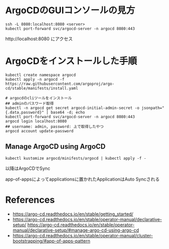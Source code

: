 # ArgoCDのGUIコンソールの見方
```
ssh -L 8080:localhost:8080 <server>
kubectl port-forward svc/argocd-server -n argocd 8080:443
```
http://localhost:8080 にアクセス

# ArgoCDをインストールした手順
```
kubectl create namespace argocd
kubectl apply -n argocd -f https://raw.githubusercontent.com/argoproj/argo-cd/stable/manifests/install.yaml

# argocdのcliツールをインストール
## adminのパスワード取得
kubectl -n argocd get secret argocd-initial-admin-secret -o jsonpath="{.data.password}" | base64 -d; echo
kubectl port-forward svc/argocd-server -n argocd 8080:443
argocd login localhost:8080
## username: admin, password: 上で取得したやつ
argocd account update-password
```

## Manage ArgoCD using ArgoCD
```
kubectl kustomize argocd/minifests/argocd | kubectl apply -f -
```
以降はArgoCDでSync

app-of-appsによってapplicationsに置かれたApplicationはAuto Syncされる

# References
- https://argo-cd.readthedocs.io/en/stable/getting_started/
- https://argo-cd.readthedocs.io/en/stable/operator-manual/declarative-setup/
https://argo-cd.readthedocs.io/en/stable/operator-manual/declarative-setup/#manage-argo-cd-using-argo-cd
- https://argo-cd.readthedocs.io/en/stable/operator-manual/cluster-bootstrapping/#app-of-apps-pattern
